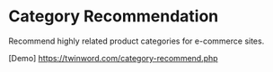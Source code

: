 # Category Recommendation
Recommend highly related product categories for e-commerce sites.

[Demo]
https://twinword.com/category-recommend.php
